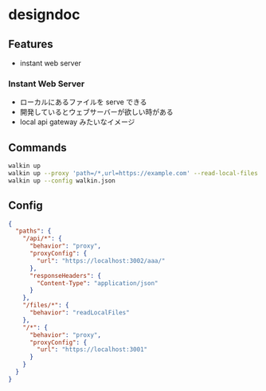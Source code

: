 # designdoc
## Features
- instant web server

### Instant Web Server
- ローカルにあるファイルを serve できる
- 開発しているとウェブサーバーが欲しい時がある
- local api gateway みたいなイメージ

## Commands
```bash
walkin up
walkin up --proxy 'path=/*,url=https://example.com' --read-local-files 'path=/*'
walkin up --config walkin.json
```

## Config
```json
{
  "paths": {
    "/api/*": {
      "behavior": "proxy",
      "proxyConfig": {
        "url": "https://localhost:3002/aaa/"
      },
      "responseHeaders": {
        "Content-Type": "application/json"
      }
    },
    "/files/*": {
      "behavior": "readLocalFiles"
    },
    "/*": {
      "behavior": "proxy",
      "proxyConfig": {
        "url": "https://localhost:3001"
      }
    }
  }
}
```
